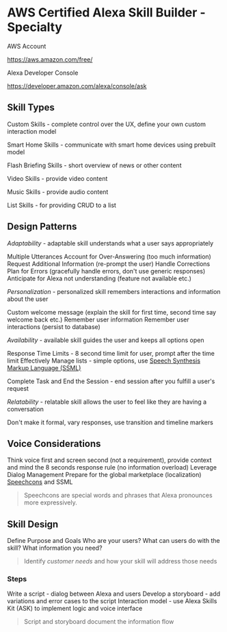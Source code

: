 # AWS Certified Alexa Skill Builder - Specialty

AWS Account

https://aws.amazon.com/free/

Alexa Developer Console

https://developer.amazon.com/alexa/console/ask

## Skill Types

Custom Skills - complete control over the UX, define your own custom interaction model

Smart Home Skills - communicate with smart home devices using prebuilt model

Flash Briefing Skills - short overview of news or other content

Video Skills - provide video content

Music Skills - provide audio content

List Skills - for providing CRUD to a list

## Design Patterns

_Adaptability_ - adaptable skill understands what a user says appropriately

Multiple Utterances
Account for Over-Answering (too much information)
Request Additional Information (re-prompt the user)
Handle Corrections
Plan for Errors (gracefully handle errors, don't use generic responses)
Anticipate for Alexa not understanding (feature not available etc.)

_Personalization_ - personalized skill remembers interactions and information about the user

Custom welcome message (explain the skill for first time, second time say welcome back etc.)
Remember user information
Remember user interactions (persist to database)

_Availability_ - available skill guides the user and keeps all options open

Response Time Limits - 8 second time limit for user, prompt after the time limit
Effectively Manage lists - simple options, use [Speech Synthesis Markup Language (SSML)](https://developer.amazon.com/en-US/docs/alexa/custom-skills/speech-synthesis-markup-language-ssml-reference.html)

Complete Task and End the Session - end session after you fulfill a user's request

_Relatability_ - relatable skill allows the user to feel like they are having a conversation

Don't make it formal, vary responses, use transition and timeline markers

## Voice Considerations

Think voice first and screen second (not a requirement), provide context and mind the 8 seconds response rule (no information overload)
Leverage Dialog Management
Prepare for the global marketplace (localization)
[Speechcons](https://developer.amazon.com/en-US/docs/alexa/custom-skills/speechcon-reference-interjections-english-us.html) and SSML

> Speechcons are special words and phrases that Alexa pronounces more expressively.

## Skill Design

Define Purpose and Goals
Who are your users?
What can users do with the skill?
What information you need?

> Identify _customer needs_ and how your skill will address those needs

### Steps

Write a script - dialog between Alexa and users
Develop a storyboard - add variations and error cases to the script
Interaction model - use Alexa Skills Kit (ASK) to implement logic and voice interface

> Script and storyboard document the information flow
